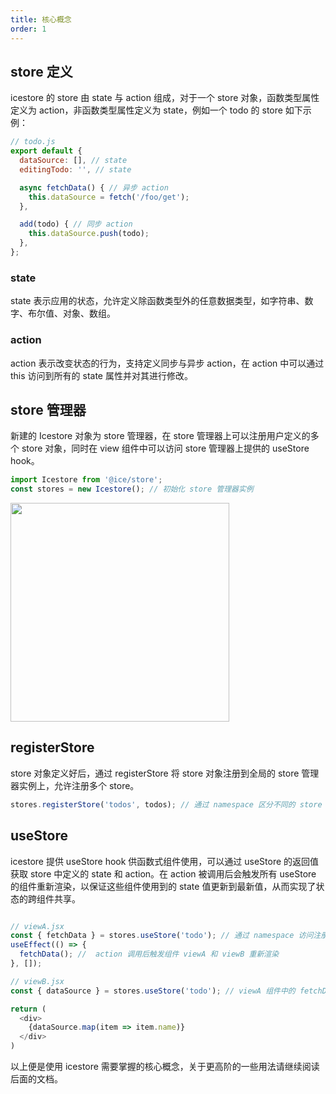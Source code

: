 ```yaml
---
title: 核心概念
order: 1
---
```


## store 定义
icestore 的 store 由 state 与 action 组成，对于一个 store 对象，函数类型属性定义为 action，非函数类型属性定义为 state，例如一个 todo 的 store 如下示例：

```javascript
// todo.js
export default {
  dataSource: [], // state
  editingTodo: '', // state

  async fetchData() { // 异步 action
    this.dataSource = fetch('/foo/get');
  },

  add(todo) { // 同步 action
    this.dataSource.push(todo);
  },
};
```
### state

state 表示应用的状态，允许定义除函数类型外的任意数据类型，如字符串、数字、布尔值、对象、数组。

### action

action 表示改变状态的行为，支持定义同步与异步 action，在 action 中可以通过 this 访问到所有的 state 属性并对其进行修改。

## store 管理器
新建的 Icestore 对象为 store 管理器，在 store 管理器上可以注册用户定义的多个 store 对象，同时在 view 组件中可以访问 store 管理器上提供的 useStore hook。

``` javascript
import Icestore from '@ice/store';
const stores = new Icestore(); // 初始化 store 管理器实例
```

<img src="https://user-images.githubusercontent.com/5419233/63601116-6e526b80-c5f7-11e9-9e69-cad4f37e1f2c.png" width="350" />


## registerStore

store 对象定义好后，通过 registerStore 将 store 对象注册到全局的 store 管理器实例上，允许注册多个 store。

``` javascript
stores.registerStore('todos', todos); // 通过 namespace 区分不同的 store
```

## useStore

icestore 提供 useStore hook 供函数式组件使用，可以通过 useStore 的返回值获取 store 中定义的 state 和 action。在 action 被调用后会触发所有 useStore 的组件重新渲染，以保证这些组件使用到的 state 值更新到最新值，从而实现了状态的跨组件共享。

``` javascript

// viewA.jsx
const { fetchData } = stores.useStore('todo'); // 通过 namespace 访问注册的 store
useEffect(() => {
  fetchData(); //  action 调用后触发组件 viewA 和 viewB 重新渲染
}, []);

// viewB.jsx
const { dataSource } = stores.useStore('todo'); // viewA 组件中的 fetchData action 调用后触发 viewB 组件重新渲染，dataSource 值更新到最新

return (
  <div>
    {dataSource.map(item => item.name)}
  </div>
)
```


以上便是使用 icestore 需要掌握的核心概念，关于更高阶的一些用法请继续阅读后面的文档。
